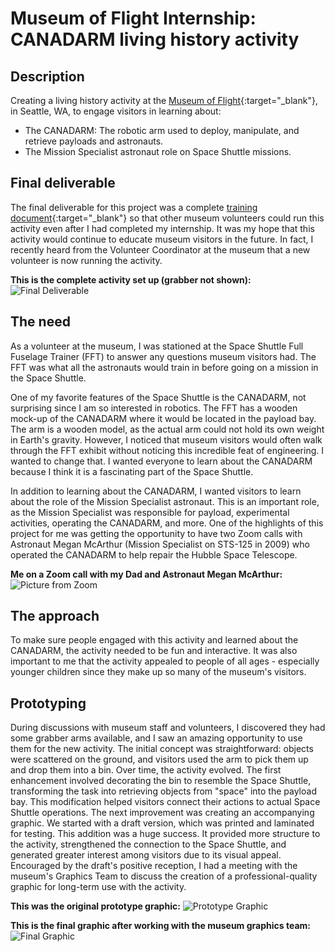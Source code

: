 # Museum of Flight Internship: CANADARM living history activity

## Description
Creating a living history activity at the [Museum of Flight](https://museumofflight.org){:target="_blank"}, in Seattle, WA, to engage visitors in learning about:
- The CANADARM: The robotic arm used to deploy, manipulate, and retrieve payloads and astronauts.
- The Mission Specialist astronaut role on Space Shuttle missions.


## Final deliverable
The final deliverable for this project was a complete [training document](https://docs.google.com/document/d/1m9AUOT_0niWfjY-ggKWS2YEaCSL5oKohqTKED0P7zqQ/edit?usp=sharing){:target="_blank"} so that other museum volunteers could run this activity even after I had completed my internship.
It was my hope that this activity would continue to educate museum visitors in the future.
In fact, I recently heard from the Volunteer Coordinator at the museum that a new volunteer is now running the activity.

**This is the complete activity set up (grabber not shown):**
![Final Deliverable](/images/CANADARMgraphicFinal.jpg)


## The need
As a volunteer at the museum, I was stationed at the Space Shuttle Full Fuselage Trainer (FFT) to answer any questions museum visitors had. 
The FFT was what all the astronauts would train in before going on a mission in the Space Shuttle.

One of my favorite features of the Space Shuttle is the CANADARM, not surprising since I am so interested in robotics. 
The FFT has a wooden mock-up of the CANADARM where it would be located in the payload bay.
The arm is a wooden model, as the actual arm could not hold its own weight in Earth's gravity.
However, I noticed that museum visitors would often walk through the FFT exhibit without noticing this incredible feat of engineering. I wanted to change that. I wanted everyone to learn about the CANADARM because I think it is a fascinating part of the Space Shuttle.

In addition to learning about the CANADARM, I wanted visitors to learn about the role of the Mission Specialist astronaut. This is an important role, as the Mission Specialist was responsible for payload, experimental activities, operating the CANADARM, and more. 
One of the highlights of this project for me was getting the opportunity to have two Zoom calls with Astronaut Megan McArthur (Mission Specialist on STS-125 in 2009) who operated the CANADARM to help repair the Hubble Space Telescope.

**Me on a Zoom call with my Dad and Astronaut Megan McArthur:**
![Picture from Zoom](/images/meganMcArthurZoom.png)

## The approach
To make sure people engaged with this activity and learned about the CANADARM, the activity needed to be fun and interactive. It was also important to me that the activity appealed to people of all ages - especially younger children since they make up so many of the museum's visitors.


## Prototyping
During discussions with museum staff and volunteers, I discovered they had some grabber arms available, and I saw an amazing opportunity to use them for the new activity. The initial concept was straightforward: objects were scattered on the ground, and visitors used the arm to pick them up and drop them into a bin. Over time, the activity evolved. The first enhancement involved decorating the bin to resemble the Space Shuttle, transforming the task into retrieving objects from "space" into the payload bay. This modification helped visitors connect their actions to actual Space Shuttle operations.
The next improvement was creating an accompanying graphic. We started with a draft version, which was printed and laminated for testing. This addition was a huge success. It provided more structure to the activity, strengthened the connection to the Space Shuttle, and generated greater interest among visitors due to its visual appeal. Encouraged by the draft's positive reception, I had a meeting with the museum's Graphics Team to discuss the creation of a professional-quality graphic for long-term use with the activity.

**This was the original prototype graphic:**
![Prototype Graphic](/images/CANADARMgraphicPrototype.jpg)

**This is the final graphic after working with the museum graphics team:**
![Final Graphic](/images/CANADARMgraphicDigital.png)
